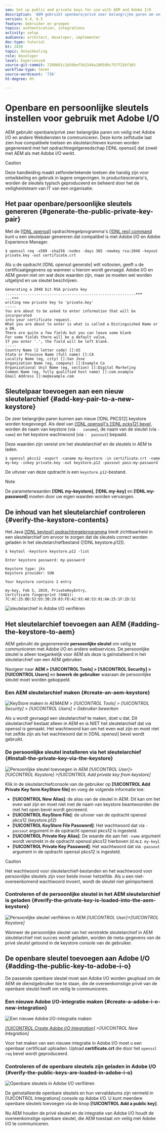 ```yaml
---
seo: Set up public and private keys for use with AEM and Adobe I/O
description: 'AEM gebruikt openbare/privé zeer belangrijke paren om veilig met Adobe I/O en andere Webdiensten te communiceren. Deze korte zelfstudie laat zien hoe compatibele toetsen en sleutelarchieven kunnen worden gegenereerd met het openssl-opdrachtregelprogramma dat zowel met AEM als met Adobe I/O werkt. '
version: 6.4, 6.5
feature: Gebruiker en groepen
topics: authentication, integrations
activity: setup
audience: architect, developer, implementer
doc-type: tutorial
kt: 2450
topic: Ontwikkeling
role: Developer
level: Experienced
source-git-commit: 7200601c1b59bef5b1546a100589c757f25bf365
workflow-type: tm+mt
source-wordcount: '726'
ht-degree: 0%

---
```



# Openbare en persoonlijke sleutels instellen voor gebruik met Adobe I/O

AEM gebruikt openbare/privé zeer belangrijke paren om veilig met Adobe I/O en andere Webdiensten te communiceren. Deze korte zelfstudie laat zien hoe compatibele toetsen en sleutelarchieven kunnen worden gegenereerd met het opdrachtregelgereedschap [!DNL openssl] dat zowel met AEM als met Adobe I/O werkt.

>[!CAUTION]
>
>Deze handleiding maakt zelfondertekende toetsen die handig zijn voor ontwikkeling en gebruik in lagere omgevingen. In productiescenario&#39;s, worden de sleutels typisch geproduceerd en beheerd door het de veiligheidsteam van IT van een organisatie.

## Het paar openbare/persoonlijke sleutels genereren {#generate-the-public-private-key-pair}

Met de [[!DNL openssl]](https://www.openssl.org/docs/man1.0.2/man1/openssl.html) opdrachtregelprogramma&#39;s [[!DNL req] command](https://www.openssl.org/docs/man1.0.2/man1/req.html) kunt u een sleutelpaar genereren dat compatibel is met Adobe I/O en Adobe Experience Manager.

```shell
$ openssl req -x509 -sha256 -nodes -days 365 -newkey rsa:2048 -keyout private.key -out certificate.crt
```

Als u de opdracht [!DNL openssl generate] wilt voltooien, geeft u de certificaatgegevens op wanneer u hierom wordt gevraagd. Adobe I/O en AEM geven niet om wat deze waarden zijn, maar ze moeten wel worden uitgelijnd en uw sleutel beschrijven.

```
Generating a 2048 bit RSA private key
...........................................................+++
...+++
writing new private key to 'private.key'
-----
You are about to be asked to enter information that will be incorporated
into your certificate request.
What you are about to enter is what is called a Distinguished Name or a DN.
There are quite a few fields but you can leave some blank
For some fields there will be a default value,
If you enter '.', the field will be left blank.
-----
Country Name (2 letter code) []:US
State or Province Name (full name) []:CA
Locality Name (eg, city) []:San Jose
Organization Name (eg, company) []:Example Co
Organizational Unit Name (eg, section) []:Digital Marketing
Common Name (eg, fully qualified host name) []:com.example
Email Address []:me@example.com
```

## Sleutelpaar toevoegen aan een nieuw sleutelarchief {#add-key-pair-to-a-new-keystore}

De zeer belangrijke paren kunnen aan nieuw [!DNL PKCS12] keystore worden toegevoegd. Als deel van [[!DNL openssl]'s [!DNL pcks12] bevel, ](https://www.openssl.org/docs/man1.0.2/man1/pkcs12.html) worden de naam van keystore (via `-  caname`), de naam van de sleutel (via `-name`) en het keystore wachtwoord (via `-  passout`) bepaald.

Deze waarden zijn vereist om het sleutelarchief en de sleutels in AEM te laden.

```shell
$ openssl pkcs12 -export -caname my-keystore -in certificate.crt -name my-key -inkey private.key -out keystore.p12 -passout pass:my-password
```

De uitvoer van deze opdracht is een `keystore.p12`-bestand.

>[!NOTE]
>
>De parameterwaarden **[!DNL my-keystore]**, **[!DNL my-key]** en **[!DNL my-password]** moeten door uw eigen waarden worden vervangen.

## De inhoud van het sleutelarchief controleren {#verify-the-keystore-contents}

Het Java [[!DNL keytool] opdrachtregelprogramma](https://docs.oracle.com/middleware/1213/wls/SECMG/keytool-summary-appx.htm#SECMG818) biedt zichtbaarheid in een sleutelarchief om ervoor te zorgen dat de sleutels correct worden geladen in het sleutelarchiefbestand ([!DNL keystore.p12]).

```shell
$ keytool -keystore keystore.p12 -list

Enter keystore password: my-password

Keystore type: jks
Keystore provider: SUN

Your keystore contains 1 entry

my-key, Feb 5, 2019, PrivateKeyEntry,
Certificate fingerprint (SHA1): 7C:6C:25:BD:52:D3:3B:29:83:FD:A2:93:A8:53:91:6A:25:1F:2D:52
```

![sleutelarchief in Adobe I/O verifiëren](assets/set-up-public-private-keys-for-use-with-aem-and-adobe-io/adobe-io--public-keys.png)

## Het sleutelarchief toevoegen aan AEM {#adding-the-keystore-to-aem}

AEM gebruikt de gegenereerde **persoonlijke sleutel** om veilig te communiceren met Adobe I/O en andere webservices. De persoonlijke sleutel is alleen toegankelijk voor AEM als deze is geïnstalleerd in het sleutelarchief van een AEM gebruiker.

Navigeer naar **AEM > [!UICONTROL Tools] > [!UICONTROL Security] >[!UICONTROL Users]** en **bewerk de gebruiker** waaraan de persoonlijke sleutel moet worden gekoppeld.

### Een AEM sleutelarchief maken {#create-an-aem-keystore}

![KeyStore maken in ](assets/set-up-public-private-keys-for-use-with-aem-and-adobe-io/aem--create-keystore.png)
*AEMAEM >  [!UICONTROL Tools] >  [!UICONTROL Security] >  [!UICONTROL Users] > Gebruiker bewerken*

Als u wordt gevraagd een sleutelarchief te maken, doet u dat. Dit sleutelarchief bestaat alleen in AEM en is NIET het sleutelarchief dat via openssl is gemaakt. Het wachtwoord kan om het even wat zijn en moet niet het zelfde zijn als het wachtwoord dat in [!DNL openssl] bevel wordt gebruikt.

### De persoonlijke sleutel installeren via het sleutelarchief {#install-the-private-key-via-the-keystore}

![Persoonlijke sleutel toevoegen in AEM](assets/set-up-public-private-keys-for-use-with-aem-and-adobe-io/aem--add-private-key.png)
*[!UICONTROL User]>  [!UICONTROL Keystore] >[!UICONTROL Add private key from keystore]*

Klik in de sleutelarchiefconsole van de gebruiker op **[!UICONTROL Add Private Key form KeyStore file]** en voeg de volgende informatie toe:

* **[!UICONTROL New Alias]**: de alias van de sleutel in AEM. Dit kan om het even wat zijn en moet niet met de naam van keystore beantwoorden die met het open bevel wordt gecreeerd.
* **[!UICONTROL KeyStore File]**: de uitvoer van de opdracht openssl pkcs12 (keystore.p12)
* **[!UICONTROL KeyStore File Password]**: Het wachtwoord dat via  `-passout` argument in de opdracht openssl pkcs12 is ingesteld.
* **[!UICONTROL Private Key Alias]**: De waarde die aan het  `-name` argument wordt verstrekt in de opdracht openssl pkcs12 hierboven (d.w.z.  `my-key`).
* **[!UICONTROL Private Key Password]**: Het wachtwoord dat via  `-passout` argument in de opdracht openssl pkcs12 is ingesteld.

>[!CAUTION]
>
>Het wachtwoord voor sleutelarchief-bestanden en het wachtwoord voor persoonlijke sleutels zijn voor beide invoer hetzelfde. Als u een niet-overeenkomend wachtwoord invoert, wordt de sleutel niet geïmporteerd.

### Controleren of de persoonlijke sleutel in het AEM sleutelarchief is geladen {#verify-the-private-key-is-loaded-into-the-aem-keystore}

![Persoonlijke sleutel verifiëren in AEM](assets/set-up-public-private-keys-for-use-with-aem-and-adobe-io/aem--keystore.png)
*[!UICONTROL User]>[!UICONTROL Keystore]*

Wanneer de persoonlijke sleutel van het verstrekte sleutelarchief in AEM sleutelarchief met succes wordt geladen, worden de meta-gegevens van de privé sleutel getoond in de keystore console van de gebruiker.

## De openbare sleutel toevoegen aan Adobe I/O {#adding-the-public-key-to-adobe-i-o}

De passende openbare sleutel moet aan Adobe I/O worden geupload om de AEM de dienstgebruiker toe te staan, die de overeenkomstige privé van de openbare sleutel heeft om veilig te communiceren.

### Een nieuwe Adobe I/O-integratie maken {#create-a-adobe-i-o-new-integration}

![Een nieuwe Adobe I/O-integratie maken](assets/set-up-public-private-keys-for-use-with-aem-and-adobe-io/adobe-io--create-new-integration.png)

*[[!UICONTROL Create Adobe I/O Integration]](https://console.adobe.io/) >[!UICONTROL New Integration]*

Voor het maken van een nieuwe integratie in Adobe I/O moet u een openbaar certificaat uploaden. Upload **certificate.crt** die door het `openssl req` bevel wordt geproduceerd.

### Controleren of de openbare sleutels zijn geladen in Adobe I/O {#verify-the-public-keys-are-loaded-in-adobe-i-o}

![Openbare sleutels in Adobe I/O verifiëren](assets/set-up-public-private-keys-for-use-with-aem-and-adobe-io/adobe-io--public-keys.png)

De geïnstalleerde openbare sleutels en hun vervaldatums zijn vermeld in [!UICONTROL Integrations] console op Adobe I/O. U kunt meerdere openbare sleutels toevoegen via de knop **[!UICONTROL Add a public key]**.

Nu AEM houden de privé sleutel en de integratie van Adobe I/O houdt de overeenkomstige openbare sleutel, die AEM toestaat om veilig met Adobe I/O te communiceren.
